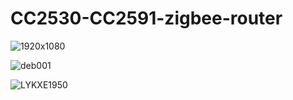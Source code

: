 # CC2530-CC2591-zigbee-router
![1920x1080](https://github.com/lyovav/CC2530-CC2591-zigbee-router/assets/3407229/bf5abb30-b025-43fd-9506-3d7c767aa7a9)

![deb001](https://github.com/lyovav/CC2530-CC2591-zigbee-router/assets/3407229/48abde43-a963-49af-9cd5-bdaa90867daa)


![LYKXE1950](https://github.com/lyovav/CC2530-CC2591-zigbee-router/assets/3407229/38357d4e-b748-42e9-82b9-d08bd01ad3b4)


